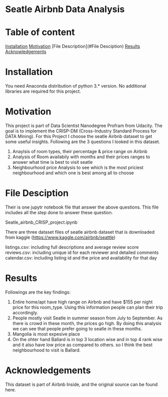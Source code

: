 # Seatle Airbnb Data Analysis

# Table of content
[Installation](#Installation)
[Motivation](#Motivation)
[File Description](#File Desciption)
[Results](#Results)
[Acknowledgements](#Acknowledgements)

<a name="Installation"></a>
# Installation

You need Anaconda distribution of python 3.* version. No additional libraries are required for this project.

<a name="Motivation"></a>
# Motivation

This project is part of Data Scientist Nanodegree Profram from Udacity. The goal is to implement the CRISP-DM (Cross-Industry Standard Process for DATA Mining). For this Project I choose the seatle Airbnb dataset to get some useful insights. Following are the 3 questions I looked in this dataset.

1. Anaylsis of room types, their percentage & price range on Airbnb
2. Analysis of Room availabily with months and their prices ranges to answer what time is best to visit seatle
3. Neighbourhood price Analysis to see which is the most priciest neighbourhood and which one is best among all to choose

<a name="File Desciption"></a>
# File Desciption

Their is one jupytr notebook file that answer the above questions. This file includes all the step done to answer these question.

Seatle_airbnb_CRISP_project.ipynb


There are three dataset files of seatle airbnb dataset that is downloaded from kaggle (https://www.kaggle.com/airbnb/seattle)

listings.csv: including full descriptions and average review score
reviews.csv: including unique id for each reviewer and detailed comments
calendar.csv: including listing id and the price and availability for that day

<a name="Results"></a>
# Results

Followings are the key findings:

1. Entire home/apt have high range on Airbnb and have $155 per night price for this room_type. Using this information people can plan their trip accordingly.
2. People mostly visit Seatle in summer season from July to September. As there is crowd in these month, the prices go high. By doing this analysis we can see that people prefer going to seatle in these months.
3. Mangolia is most expesive place 
4. On the ohter hand Ballard is in top 3 location wise and in top 4 rank wise and it also have low price as compared to others. so I think the best neighbourhood to visit is Ballard. 

<a name="Acknowledgements"></a>
# Acknowledgements

This dataset is part of Airbnb Inside, and the original source can be found here.
